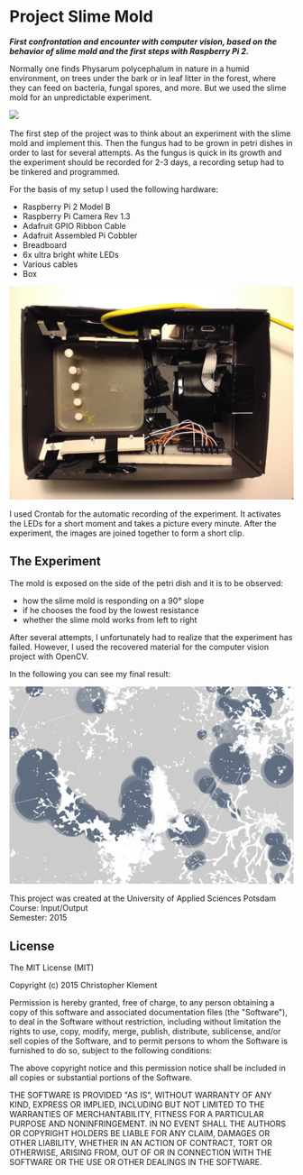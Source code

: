 # Project Slime Mold

***First confrontation and encounter with computer vision, based on the behavior of slime mold and the first steps with Raspberry Pi 2.***

Normally one finds Physarum polycephalum in nature in a humid environment, on trees under the bark or in leaf litter in the forest, where they can feed on bacteria, fungal spores, and more. But we used the slime mold for an unpredictable experiment.

![](images/slime_mold.png)

The first step of the project was to think about an experiment with the slime mold and implement this. Then the fungus had to be grown in petri dishes in order to last for several attempts. As the fungus is quick in its growth and the experiment should be recorded for 2-3 days, a recording setup had to be tinkered and programmed.

For the basis of my setup I used the following hardware:

* Raspberry Pi 2 Model B
* Raspberry Pi Camera Rev 1.3
* Adafruit GPIO Ribbon Cable
* Adafruit Assembled Pi Cobbler
* Breadboard
* 6x ultra bright white LEDs
* Various cables
* Box

![](images/record_setup.jpg)

I used Crontab for the automatic recording of the experiment. It activates the LEDs for a short moment and takes a picture every minute. After the experiment, the images are joined together to form a short clip.

## The Experiment

The mold is exposed on the side of the petri dish and it is to be observed:

* how the slime mold is responding on a 90° slope
* if he chooses the food by the lowest resistance
* whether the slime mold works from left to right

After several attempts, I unfortunately had to realize that the experiment has failed. However, I used the recovered material for the computer vision project with OpenCV.

In the following you can see my final result:

![](images/cv_result.png)

This project was created at the University of Applied Sciences Potsdam  
Course: Input/Output  
Semester: 2015

## License

The MIT License (MIT)

Copyright (c) 2015 Christopher Klement

Permission is hereby granted, free of charge, to any person obtaining a copy
of this software and associated documentation files (the "Software"), to deal
in the Software without restriction, including without limitation the rights
to use, copy, modify, merge, publish, distribute, sublicense, and/or sell
copies of the Software, and to permit persons to whom the Software is
furnished to do so, subject to the following conditions:

The above copyright notice and this permission notice shall be included in all
copies or substantial portions of the Software.

THE SOFTWARE IS PROVIDED "AS IS", WITHOUT WARRANTY OF ANY KIND, EXPRESS OR
IMPLIED, INCLUDING BUT NOT LIMITED TO THE WARRANTIES OF MERCHANTABILITY,
FITNESS FOR A PARTICULAR PURPOSE AND NONINFRINGEMENT. IN NO EVENT SHALL THE
AUTHORS OR COPYRIGHT HOLDERS BE LIABLE FOR ANY CLAIM, DAMAGES OR OTHER
LIABILITY, WHETHER IN AN ACTION OF CONTRACT, TORT OR OTHERWISE, ARISING FROM,
OUT OF OR IN CONNECTION WITH THE SOFTWARE OR THE USE OR OTHER DEALINGS IN THE
SOFTWARE.
